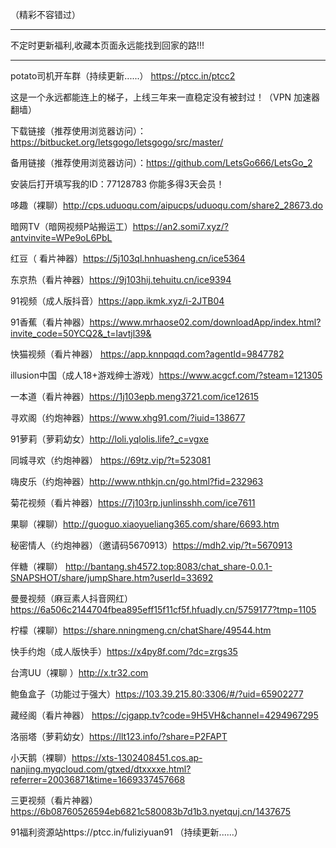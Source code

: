 （精彩不容错过）
_____________________________________
不定时更新福利,收藏本页面永远能找到回家的路!!!
_________________________________________
potato司机开车群（持续更新......）
https://ptcc.in/ptcc2


这是一个永远都能连上的梯子，上线三年来一直稳定没有被封过！（VPN 加速器 翻墙） 
 
下载链接（推荐使用浏览器访问）：https://bitbucket.org/letsgogo/letsgogo/src/master/ 
 
备用链接（推荐使用浏览器访问）：https://github.com/LetsGo666/LetsGo_2 
 
安装后打开填写我的ID：77128783 你能多得3天会员！


哆趣（裸聊）http://cps.uduoqu.com/aipucps/uduoqu.com/share2_28673.do


暗网TV（暗网视频P站搬运工）https://an2.somi7.xyz/?antvinvite=WPe9oL6PbL


红豆（ 看片神器）https://5j103ql.hnhuasheng.cn/ice5364


东京热（看片神器）https://9j103hij.tehuitu.cn/ice9394


91视频（成人版抖音）https://app.ikmk.xyz/i-2JTB04


91香蕉（看片神器）https://www.mrhaose02.com/downloadApp/index.html?invite_code=50YCQ2&_t=lavtjl39&


快猫视频（看片神器）
https://app.knnpqqd.com?agentId=9847782


illusion中国（成人18+游戏绅士游戏）https://www.acgcf.com/?steam=121305


一本道（看片神器）https://1j103epb.meng3721.com/ice12615


寻欢阁（约炮神器）https://www.xhg91.com/?iuid=138677


91萝莉（萝莉幼女）http://loli.yqlolis.life?_c=vgxe


同城寻欢（约炮神器）
https://69tz.vip/?t=523081
 

嗨皮乐（约炮神器）http://www.nthkjn.cn/go.html?fid=232963


菊花视频（看片神器）https://7j103rp.junlinsshh.com/ice7611


果聊（裸聊）http://guoguo.xiaoyueliang365.com/share/6693.htm


秘密情人（约炮神器）（邀请码5670913）https://mdh2.vip/?t=5670913


伴糖（裸聊） http://bantang.sh4572.top:8083/chat_share-0.0.1-SNAPSHOT/share/jumpShare.htm?userId=33692


曼曼视频（麻豆素人抖音网红）https://6a506c2144704fbea895eff15f11cf5f.hfuadly.cn/5759177?tmp=1105


柠檬（裸聊）https://share.nningmeng.cn/chatShare/49544.htm


快手约炮（成人版快手）https://x4py8f.com/?dc=zrgs35


台湾UU（裸聊 ）http://x.tr32.com


鲍鱼盒子（功能过于强大）https://103.39.215.80:3306/#/?uid=65902277


藏经阁（看片神器） https://cjgapp.tv?code=9H5VH&channel=4294967295


洛丽塔（萝莉幼女）https://llt123.info/?share=P2FAPT


小天鹅（裸聊）https://xts-1302408451.cos.ap-nanjing.myqcloud.com/gtxed/dtxxxxe.html?referrer=20036871&time=1669337457668


三更视频（看片神器）https://6b08760526594eb6821c580083b7d1b3.nyetquj.cn/1437675


91福利资源站https://ptcc.in/fuliziyuan91
（持续更新......）
